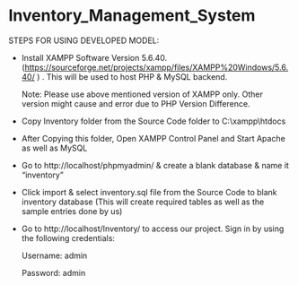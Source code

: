 # Inventory_Management_System


STEPS FOR USING DEVELOPED MODEL:

* Install XAMPP Software Version 5.6.40. (https://sourceforge.net/projects/xampp/files/XAMPP%20Windows/5.6.40/ ) .
	This will be used to host PHP & MySQL backend.

	Note: Please use above mentioned version of XAMPP only. Other version might cause and error due to PHP Version Difference.

* Copy Inventory folder from the Source Code folder to C:\xampp\htdocs
* After Copying this folder, Open XAMPP Control Panel and Start Apache as well as MySQL
* Go to http://localhost/phpmyadmin/ & create a blank database & name it “inventory”
* Click import & select inventory.sql file from the Source Code to blank inventory database (This will create required tables as well as the sample entries done by us)
* Go to http://localhost/Inventory/ to access our project. Sign in by using the following credentials:

	Username: admin

	Password: admin
